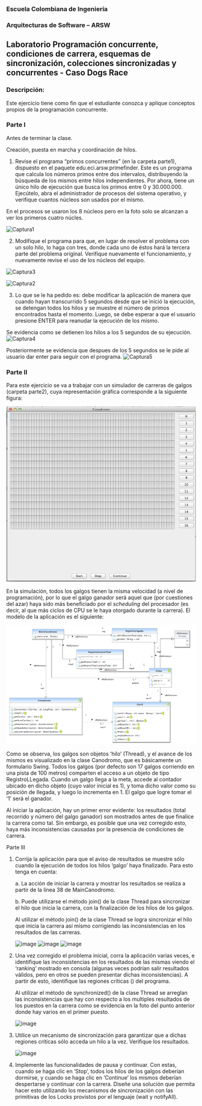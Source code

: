 
### Escuela Colombiana de Ingeniería

### Arquitecturas de Software – ARSW
## Laboratorio Programación concurrente, condiciones de carrera, esquemas de sincronización, colecciones sincronizadas y concurrentes - Caso Dogs Race

### Descripción:
Este ejercicio tiene como fin que el estudiante conozca y aplique conceptos propios de la programación concurrente.

### Parte I 
Antes de terminar la clase.

Creación, puesta en marcha y coordinación de hilos.

1. Revise el programa “primos concurrentes” (en la carpeta parte1), dispuesto en el paquete edu.eci.arsw.primefinder. Este es un programa que calcula los números primos entre dos intervalos, distribuyendo la búsqueda de los mismos entre hilos independientes. Por ahora, tiene un único hilo de ejecución que busca los primos entre 0 y 30.000.000. Ejecútelo, abra el administrador de procesos del sistema operativo, y verifique cuantos núcleos son usados por el mismo.

En el procesos se usaron los 8 núcleos pero en la foto solo se alcanzan a ver los primeros cuatro núcles.

![Captura1](https://user-images.githubusercontent.com/37603257/106140607-fd44ab00-613c-11eb-9bef-cac4d82ec030.PNG)

2. Modifique el programa para que, en lugar de resolver el problema con un solo hilo, lo haga con tres, donde cada uno de éstos hará la tercera parte del problema original. Verifique nuevamente el funcionamiento, y nuevamente revise el uso de los núcleos del equipo.

![Captura3](https://user-images.githubusercontent.com/37603257/106141483-2580d980-613e-11eb-98a6-e0b93c2fa16c.PNG)

![Captura2](https://user-images.githubusercontent.com/37603257/106141389-ff5b3980-613d-11eb-9056-867542b56f89.PNG)


3. Lo que se le ha pedido es: debe modificar la aplicación de manera que cuando hayan transcurrido 5 segundos desde que se inició la ejecución, se detengan todos los hilos y se muestre el número de primos encontrados hasta el momento. Luego, se debe esperar a que el usuario presione ENTER para reanudar la ejecución de los mismo.

Se evidencia como se detienen los hilos a los 5 segundos de su ejecución.
![Captura4](https://user-images.githubusercontent.com/37603257/106153603-b8287500-614c-11eb-9059-d58c1dea0af8.PNG)

Posteriormente se evidencia que despues de los 5 segundos se le pide al usuario dar enter para seguir con el programa.
![Captura5](https://user-images.githubusercontent.com/37603257/106153599-b6f74800-614c-11eb-887c-ef20b0460f1f.PNG)



### Parte II 


Para este ejercicio se va a trabajar con un simulador de carreras de galgos (carpeta parte2), cuya representación gráfica corresponde a la siguiente figura:

![](./img/media/image1.png)

En la simulación, todos los galgos tienen la misma velocidad (a nivel de programación), por lo que el galgo ganador será aquel que (por cuestiones del azar) haya sido más beneficiado por el *scheduling* del
procesador (es decir, al que más ciclos de CPU se le haya otorgado durante la carrera). El modelo de la aplicación es el siguiente:

![](./img/media/image2.png)

Como se observa, los galgos son objetos ‘hilo’ (Thread), y el avance de los mismos es visualizado en la clase Canodromo, que es básicamente un formulario Swing. Todos los galgos (por defecto son 17 galgos corriendo en una pista de 100 metros) comparten el acceso a un objeto de tipo
RegistroLLegada. Cuando un galgo llega a la meta, accede al contador ubicado en dicho objeto (cuyo valor inicial es 1), y toma dicho valor como su posición de llegada, y luego lo incrementa en 1. El galgo que
logre tomar el ‘1’ será el ganador.

Al iniciar la aplicación, hay un primer error evidente: los resultados (total recorrido y número del galgo ganador) son mostrados antes de que finalice la carrera como tal. Sin embargo, es posible que una vez corregido esto, haya más inconsistencias causadas por la presencia de condiciones de carrera.

Parte III

1.  Corrija la aplicación para que el aviso de resultados se muestre
    sólo cuando la ejecución de todos los hilos ‘galgo’ haya finalizado.
    Para esto tenga en cuenta:

    a.  La acción de iniciar la carrera y mostrar los resultados se realiza a partir de la línea 38 de MainCanodromo.

    b.  Puede utilizarse el método join() de la clase Thread para sincronizar el hilo que inicia la carrera, con la finalización de los hilos de los galgos.
    
    Al utilizar el método join() de la clase Thread se logra sincronizar el hilo que inicia la carrera así mísmo corrigiendo las inconsistencias en los resultados de las carreras.
    
    ![image](https://user-images.githubusercontent.com/37603257/106761522-e69dc880-6602-11eb-8cb2-dcdedb1d0e46.png)
    ![image](https://user-images.githubusercontent.com/37603257/106761895-43997e80-6603-11eb-8028-1e011598f0af.png)
    ![image](https://user-images.githubusercontent.com/37603257/106761964-5ad86c00-6603-11eb-855a-7b265320834a.png)

2.  Una vez corregido el problema inicial, corra la aplicación varias
    veces, e identifique las inconsistencias en los resultados de las
    mismas viendo el ‘ranking’ mostrado en consola (algunas veces
    podrían salir resultados válidos, pero en otros se pueden presentar
    dichas inconsistencias). A partir de esto, identifique las regiones
    críticas () del programa.
    
    Al utilizar el método de synchronized() de la clase Thread se arreglan las inconsistencias que hay con respecto a los multiples resultados de los puestos en la carrera como se evidencia en la foto del punto anterior donde hay varios en el primer puesto.
    
    ![image](https://user-images.githubusercontent.com/37603257/106766014-6fb6fe80-6607-11eb-9499-0aa76b8f7a45.png)
    

3.  Utilice un mecanismo de sincronización para garantizar que a dichas
    regiones críticas sólo acceda un hilo a la vez. Verifique los
    resultados.
    
    ![image](https://user-images.githubusercontent.com/50029247/106797919-3f815700-662b-11eb-9804-ab7572a6edd9.png)

4.  Implemente las funcionalidades de pausa y continuar. Con estas,
    cuando se haga clic en ‘Stop’, todos los hilos de los galgos
    deberían dormirse, y cuando se haga clic en ‘Continue’ los mismos
    deberían despertarse y continuar con la carrera. Diseñe una solución que permita hacer esto utilizando los mecanismos de sincronización con las primitivas de los Locks provistos por el lenguaje (wait y notifyAll).

